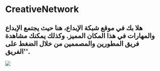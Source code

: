# CreativeNetwork
<h2>هلا بك في موقع شبكة الإبداع، هنا حيث يجتمع الإبداع والمهارات في هذا المكان المميز. وكذلك يمكنك مشاهدة فريق المطورين والمصممين من خلال الضغط على 'الفريق'.</h2>
<img src="https://cdn.discordapp.com/attachments/1319731733448495194/1322236228497576057/image.png?ex=677023f2&is=676ed272&hm=ee7bd444777f8dda577f668492f111a984a1092d148b1c389bd228709191e247&"/>
